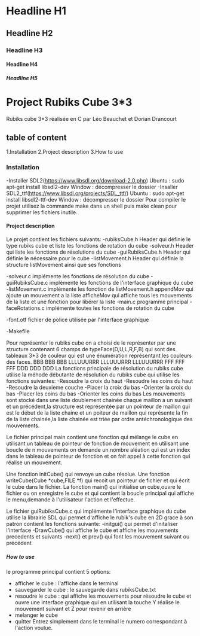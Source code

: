 # Headline H1
## Headline H2
### Headline H3
#### Headline H4 
##### Headline H5
# Project Rubiks Cube 3*3
Rubiks cube 3*3 réalisée en C par Léo Beauchet et Dorian Drancourt
## table of content
1.Installation
2.Project description
3.How to use
### Installation
-Installer SDL2(https://www.libsdl.org/download-2.0.php) 
Ubuntu : sudo apt-get install libsdl2-dev
Window : décompresser le dossier
-Insaller SDL2_ttf(https://www.libsdl.org/projects/SDL_ttf/)
Ubuntu : sudo apt-get install libsdl2-ttf-dev
Window : décompresser le dossier
Pour compiler le projet utilisez la commande make dans un shell puis make clean pour supprimer les fichiers inutile.
#### Project description
Le projet contient les fichiers suivants:
-rubiksCube.h Header qui définie le type rubiks cube et liste les fonctions de rotation du cube
-solveur.h Header qui liste les fonctions de résolutions du cube
-guiRubiksCube.h Header qui définie le nécessaire pour le cube
-listMovement.h Header qui définie la structure listMovement ainsi que ses fonctions

-solveur.c implémente les fonctions de résolution du cube
-guiRubiksCube.c implémente les fonctions de l'interface graphique du cube
-listMovement.c implémente les fonction de listMovement.h appendMov qui ajoute un mouvement a la liste
afficheMov qui affiche tous les mouvements de la liste et une fonction pour libérer la liste
-main.c programme principal
-faceRotations.c implémente toutes les fonctions de rotation du cube

-font.otf fichier de police utilisée par l'interface graphique

-Makefile

Pour représenter le rubiks cube on a choisi de le représenter par une structure contenant 6 champs de typeFace(D,U,L,R,F,B) qui
sont des tableaux 3*3  de couleur qui est une énumération représentant les couleurs des faces.
                                   BBB
                                   BBB
                                   BBB
                                LLLUUURRR
                                LLLUUURRR
                                LLLUUURRR
                                   FFF
                                   FFF
                                   FFF
                                   DDD
                                   DDD
                                   DDD
La fonctions principale de résolution du rubiks cube utilise la méhode débutante de résolution du rubiks cube qui utilise les 
fonctions suivantes:
    -Resoudre la croix du haut
    -Resoudre les coins du haut
    -Resoudre la deuxieme couche
    -Placer la croix du bas
    -Orienter la croix du bas
    -Placer les coins du bas
    -Orienter les coins du bas
Les mouvements sont stocké dans une liste doublement chainée chaque maillon a un suivant et un précédent,la structure
est représentée par un pointeur de maillon qui est le début de la liste chaine et un poiteur de maillon qui représente
la fin de la liste chainée,la liste chainée est triée par ordre antéchronologique des mouvements.

Le fichier principal main contient une fonction qui mélange le cube en utilisant un tableau de pointeur de 
fonction de mouvement en utilisant une boucle de n mouvements on demande un nombre aléation qui est un index dans
le tableau de pointeur de fonction et on fait appel à cette fonction qui réalise un mouvement.

Une fonction initCube() qui renvoye un cube résolue.
Une fonction writeCube(Cube *cube,FILE *f) qui recoit un pointeur de fichier et qui écrit le cube dans le fichier.
La fonction main() qui initialise un cube,ouvre le fichier ou on enregistre le cube et qui contient la boucle principal
qui affiche le menu,demande à l'utilisateur l'action et l'effectue.

Le fichier guiRubiksCube.c qui implémente l'interface graphique du cube utilise la librairie
SDL qui permet d'affiche le rubik's cube en 2D grace à son patron contient les fonctions suivante:
-initgui() qui permet d'initaliser l'interface
-DrawCube() qui affiche le cube et affiche les mouvements precedents et suivants
-next() et prev() qui font les mouvement suivant ou précédent
##### How to use
le programme principal contient 5 options:
- afficher le cube  : l'affiche dans le terminal
- sauvegarder le cube : le sauvegarde dans rubiksCube.txt
- resoudre le cube : qui affiche les mouvements pour résoudre le cube et ouvre une interface graphique
qui en utilisant la touche Y réalise le mouvement suivant et Z pour revenir en arrière
- melanger le cube
- quitter
Entrez simplement dans le terminal le numero correspondant à l'action voulue.